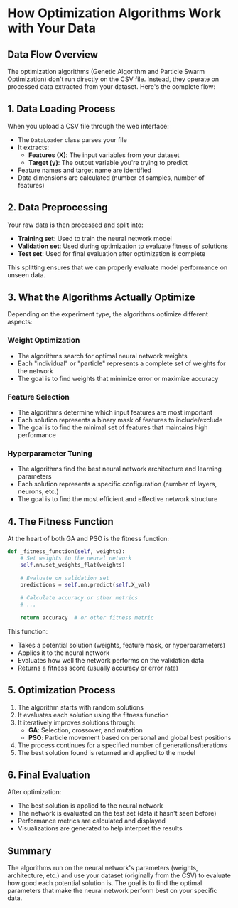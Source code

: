 # How Optimization Algorithms Work with Your Data

## Data Flow Overview

The optimization algorithms (Genetic Algorithm and Particle Swarm Optimization) don't run directly on the CSV file. Instead, they operate on processed data extracted from your dataset. Here's the complete flow:

## 1. Data Loading Process

When you upload a CSV file through the web interface:

- The `DataLoader` class parses your file
- It extracts:
  - **Features (X)**: The input variables from your dataset
  - **Target (y)**: The output variable you're trying to predict
- Feature names and target name are identified
- Data dimensions are calculated (number of samples, number of features)

## 2. Data Preprocessing

Your raw data is then processed and split into:

- **Training set**: Used to train the neural network model
- **Validation set**: Used during optimization to evaluate fitness of solutions
- **Test set**: Used for final evaluation after optimization is complete

This splitting ensures that we can properly evaluate model performance on unseen data.

## 3. What the Algorithms Actually Optimize

Depending on the experiment type, the algorithms optimize different aspects:

### Weight Optimization
- The algorithms search for optimal neural network weights
- Each "individual" or "particle" represents a complete set of weights for the network
- The goal is to find weights that minimize error or maximize accuracy

### Feature Selection
- The algorithms determine which input features are most important
- Each solution represents a binary mask of features to include/exclude
- The goal is to find the minimal set of features that maintains high performance

### Hyperparameter Tuning
- The algorithms find the best neural network architecture and learning parameters
- Each solution represents a specific configuration (number of layers, neurons, etc.)
- The goal is to find the most efficient and effective network structure

## 4. The Fitness Function

At the heart of both GA and PSO is the fitness function:

```python
def _fitness_function(self, weights):
    # Set weights to the neural network
    self.nn.set_weights_flat(weights)
    
    # Evaluate on validation set
    predictions = self.nn.predict(self.X_val)
    
    # Calculate accuracy or other metrics
    # ...
    
    return accuracy  # or other fitness metric
```

This function:
- Takes a potential solution (weights, feature mask, or hyperparameters)
- Applies it to the neural network
- Evaluates how well the network performs on the validation data
- Returns a fitness score (usually accuracy or error rate)

## 5. Optimization Process

1. The algorithm starts with random solutions
2. It evaluates each solution using the fitness function
3. It iteratively improves solutions through:
   - **GA**: Selection, crossover, and mutation
   - **PSO**: Particle movement based on personal and global best positions
4. The process continues for a specified number of generations/iterations
5. The best solution found is returned and applied to the model

## 6. Final Evaluation

After optimization:
- The best solution is applied to the neural network
- The network is evaluated on the test set (data it hasn't seen before)
- Performance metrics are calculated and displayed
- Visualizations are generated to help interpret the results

## Summary

The algorithms run on the neural network's parameters (weights, architecture, etc.) and use your dataset (originally from the CSV) to evaluate how good each potential solution is. The goal is to find the optimal parameters that make the neural network perform best on your specific data.
